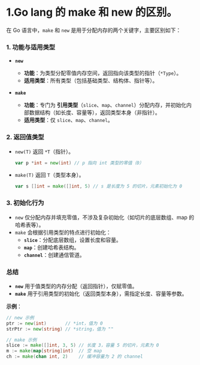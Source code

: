 # 1.Go lang 的 make 和 new 的区别。

在 Go 语言中，`make` 和 `new` 是用于分配内存的两个关键字，主要区别如下：

### 1. **功能与适用类型**
- **`new`**  
  - **功能**：为类型分配零值内存空间，返回指向该类型的指针（`*Type`）。  
  - **适用类型**：所有类型（包括基础类型、结构体、指针等）。  

- **`make`**  
  - **功能**：专门为 **引用类型**（`slice`、`map`、`channel`）分配内存，并初始化内部数据结构（如长度、容量等），返回类型本身（非指针）。  
  - **适用类型**：仅 `slice`、`map`、`channel`。  

### 2. **返回值类型**
- `new(T)` 返回 `*T`（指针）。  
  ```go
  var p *int = new(int) // p 指向 int 类型的零值（0）
  ```

- `make(T)` 返回 `T`（类型本身）。  
  ```go
  var s []int = make([]int, 5) // s 是长度为 5 的切片，元素初始化为 0
  ```

### 3. **初始化行为**
- `new` 仅分配内存并填充零值，不涉及复杂初始化（如切片的底层数组、map 的哈希表等）。  
- `make` 会根据引用类型的特点进行初始化：  
  - **`slice`**：分配底层数组，设置长度和容量。  
  - **`map`**：创建哈希表结构。  
  - **`channel`**：创建通信管道。  

### 总结
- **`new`** 用于值类型的内存分配（返回指针），仅赋零值。  
- **`make`** 用于引用类型的初始化（返回类型本身），需指定长度、容量等参数。  

**示例**：  
```go
// new 示例
ptr := new(int)       // *int，值为 0
strPtr := new(string) // *string，值为 ""

// make 示例
slice := make([]int, 3, 5) // 长度 3，容量 5 的切片，元素为 0
m := make(map[string]int)  // 空 map
ch := make(chan int, 2)    // 缓冲容量为 2 的 channel
```

